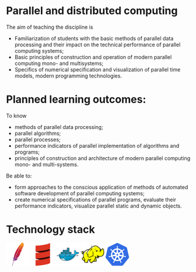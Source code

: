 # Parallel and distributed computing
The aim of teaching the discipline is 
- Familiarization of students with the basic methods of parallel data processing and their impact on the technical performance of parallel computing systems; 
- Basic principles of construction and operation of modern parallel computing mono- and multisystems; 
- Specifics of numerical specification and visualization of parallel time models, modern programming technologies.

# Planned learning outcomes:

To know

- methods of parallel data processing;
- parallel algorithms;
- parallel processes;
- performance indicators of parallel implementation of algorithms and programs;
- principles of construction and architecture of modern parallel computing mono- and multi-systems.
  
Be able to:
- form approaches to the conscious application of methods of automated software development of parallel computing systems;
- create numerical specifications of parallel programs, evaluate their performance indicators, visualize parallel static and dynamic objects.

# Technology stack

<div>
  <img height="64" width="64" src="https://raw.githubusercontent.com/devicons/devicon/master/icons/apache/apache-original.svg" alt="Apache Spark" />
  <img height="64" width="64" src="https://raw.githubusercontent.com/devicons/devicon/master/icons/scala/scala-original.svg" alt="Scala" />
  <img height="64" width="64" src="https://raw.githubusercontent.com/devicons/devicon/master/icons/docker/docker-original.svg" alt="Docker" />
  <img height="64" width="64" src="https://raw.githubusercontent.com/devicons/devicon/master/icons/hadoop/hadoop-original.svg" alt="Hadoop" />
  <img height="64" width="64" src="https://raw.githubusercontent.com/devicons/devicon/master/icons/kubernetes/kubernetes-plain.svg" alt="Kubernetes" />
</div>
